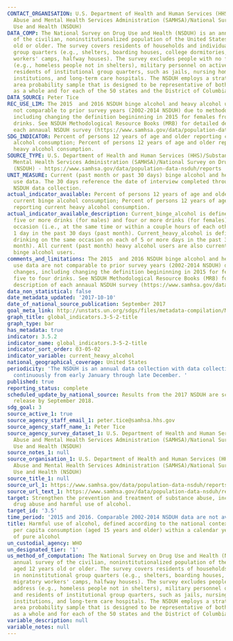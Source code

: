 ```yaml
---
CONTACT_ORGANISATION: U.S. Department of Health and Human Services (HHS)/Substance
  Abuse and Mental Health Services Administration (SAMHSA)/National Survey on Drug
  Use and Health (NSDUH)
DATA_COMP: The National Survey on Drug Use and Health (NSDUH) is an annual survey
  of the civilian, noninstitutionalized population of the United States aged 12 years
  old or older. The survey covers residents of households and individuals in noninstitutional
  group quarters (e.g., shelters, boarding houses, college dormitories, migratory
  workers' camps, halfway houses). The survey excludes people with no fixed address
  (e.g., homeless people not in shelters), military personnel on active duty, and
  residents of institutional group quarters, such as jails, nursing homes, mental
  institutions, and long-term care hospitals. The NSDUH employs a stratified multistage
  area probability sample that is designed to be representative of both the nation
  as a whole and for each of the 50 states and the District of Columbia.
DATA_SOURCE: Peter Tice
REC_USE_LIM: The 2015  and 2016 NSDUH binge alcohol and heavy alcohol use data are
  not comparable to prior survey years (2002-2014 NSDUH) due to methodological changes,
  including changing the definition begininning in 2015 for females from five to four
  drinks. See NSDUH Methodological Resource Books (MRB) for detailed description of
  each annaual NSDUH survey (https://www.samhsa.gov/data/population-data-nsduh/reports?tab=39).
SDG_INDICATOR: Percent of persons 12 years of age and older reporting current binge
  alcohol consumption; Percent of persons 12 years of age and older reporting current
  heavy alcohol consumption.
SOURCE_TYPE: U.S. Department of Health and Human Services (HHS)/Substance Abuse and
  Mental Health Services Administration (SAMHSA)/National Survey on Drug Use and Health
  (NSDUH) - https://www.samhsa.gov/data/population-data-nsduh/reports
UNIT_MEASURE: Current (past month or past 30 days) binge alcohol and heavy alcohol
  use data. The 30 days reference the date of interview completed through the annual
  NSDUH data collection.
actual_indicator_available: Percent of persons 12 years of age and older reporting
  current binge alcohol consumption; Percent of persons 12 years of age and older
  reporting current heavy alcohol consumption.
actual_indicator_available_description: Current_binge_alcohol is defined as drinking
  five or more drinks (for males) and four or more drinks (for females) on the same
  occasion (i.e., at the same time or within a couple hours of each other) on at least
  1 day in the past 30 days (past month). Current_heavy_alcohol is defined as binge
  drinking on the same occasion on each of 5 or more days in the past 30 days (past
  month). All current (past month) heavy alcohol users are also current (past month)
  binge alcohol users.
comments_and_limitations: The 2015  and 2016 NSDUH binge alcohol and heavy alcohol
  use data are not comparable to prior survey years (2002-2014 NSDUH) due to methodological
  changes, including changing the definition begininning in 2015 for females from
  five to four drinks. See NSDUH Methodological Resource Books (MRB) for detailed
  description of each annaual NSDUH survey (https://www.samhsa.gov/data/population-data-nsduh/reports?tab=39).
data_non_statistical: false
date_metadata_updated: '2017-10-10'
date_of_national_source_publication: September 2017
goal_meta_link: http://unstats.un.org/sdgs/files/metadata-compilation/Metadata-Goal-3.pdf
graph_title: global_indicators.3-5-2-title
graph_type: bar
has_metadata: true
indicator: 3.5.2
indicator_name: global_indicators.3-5-2-title
indicator_sort_order: 03-05-02
indicator_variable: current_heavy_alcohol
national_geographical_coverage: United States
periodicity: 'The NSDUH is an annual data collection with data collection occurring
  continuously from early January through late December. '
published: true
reporting_status: complete
scheduled_update_by_national_source: Results from the 2017 NSDUH are scheduled for
  release by September 2018.
sdg_goal: 3
source_active_1: true
source_agency_staff_email_1: peter.tice@samhsa.hhs.gov
source_agency_staff_name_1: Peter Tice
source_agency_survey_dataset_1: U.S. Department of Health and Human Services (HHS)/Substance
  Abuse and Mental Health Services Administration (SAMHSA)/National Survey on Drug
  Use and Health (NSDUH)
source_notes_1: null
source_organisation_1: U.S. Department of Health and Human Services (HHS)/Substance
  Abuse and Mental Health Services Administration (SAMHSA)/National Survey on Drug
  Use and Health (NSDUH)
source_title_1: null
source_url_1: https://www.samhsa.gov/data/population-data-nsduh/reports
source_url_text_1: https://www.samhsa.gov/data/population-data-nsduh/reports
target: Strengthen the prevention and treatment of substance abuse, including narcotic
  drug abuse and harmful use of alcohol.
target_id: '3.5'
time_period: '2015 and 2016. Comparable 2002-2014 NSDUH data are not available. '
title: Harmful use of alcohol, defined according to the national context as alcohol
  per capita consumption (aged 15 years and older) within a calendar year in litres
  of pure alcohol
un_custodial_agency: WHO
un_designated_tier: '1'
us_method_of_computation: The National Survey on Drug Use and Health (NSDUH) is an
  annual survey of the civilian, noninstitutionalized population of the United States
  aged 12 years old or older. The survey covers residents of households and individuals
  in noninstitutional group quarters (e.g., shelters, boarding houses, college dormitories,
  migratory workers' camps, halfway houses). The survey excludes people with no fixed
  address (e.g., homeless people not in shelters), military personnel on active duty,
  and residents of institutional group quarters, such as jails, nursing homes, mental
  institutions, and long-term care hospitals. The NSDUH employs a stratified multistage
  area probability sample that is designed to be representative of both the nation
  as a whole and for each of the 50 states and the District of Columbia.
variable_description: null
variable_notes: null
---
```

